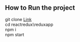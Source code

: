 ## How to Run the project

git clone [Link](https://github.com/nirlepshah/reactredux)<br />
cd reactredux\reduxapp <br />
npm i<br />
npm start<br />
